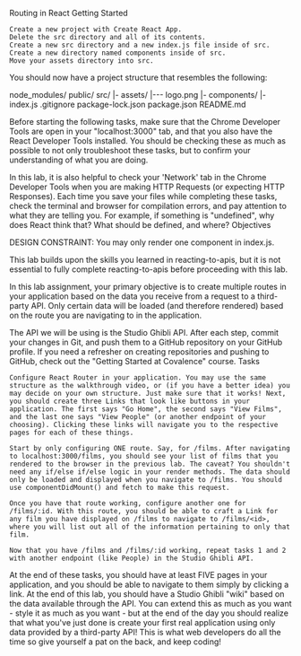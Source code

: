 
Routing in React
Getting Started

    Create a new project with Create React App.
    Delete the src directory and all of its contents.
    Create a new src directory and a new index.js file inside of src.
    Create a new directory named components inside of src.
    Move your assets directory into src.

You should now have a project structure that resembles the following:

node_modules/
public/
src/
|- assets/
|--- logo.png
|- components/
|- index.js
.gitignore
package-lock.json
package.json
README.md

Before starting the following tasks, make sure that the Chrome Developer Tools are open in your "localhost:3000" tab, and that you also have the React Developer Tools installed. You should be checking these as much as possible to not only troubleshoot these tasks, but to confirm your understanding of what you are doing.

In this lab, it is also helpful to check your 'Network' tab in the Chrome Developer Tools when you are making HTTP Requests (or expecting HTTP Responses).
Each time you save your files while completing these tasks, check the terminal and browser for compilation errors, and pay attention to what they are telling you. For example, if something is "undefined", why does React think that? What should be defined, and where?
Objectives

DESIGN CONSTRAINT: You may only render one component in index.js.

This lab builds upon the skills you learned in reacting-to-apis, but it is not essential to fully complete reacting-to-apis before proceeding with this lab.

In this lab assignment, your primary objective is to create multiple routes in your application based on the data you receive from a request to a third-party API. Only certain data will be loaded (and therefore rendered) based on the route you are navigating to in the application.

The API we will be using is the Studio Ghibli API.
After each step, commit your changes in Git, and push them to a GitHub repository on your GitHub profile. If you need a refresher on creating repositories and pushing to GitHub, check out the "Getting Started at Covalence" course.
Tasks

    Configure React Router in your application. You may use the same structure as the walkthrough video, or (if you have a better idea) you may decide on your own structure. Just make sure that it works! Next, you should create three Links that look like buttons in your application. The first says "Go Home", the second says "View Films", and the last one says "View People" (or another endpoint of your choosing). Clicking these links will navigate you to the respective pages for each of these things.

    Start by only configuring ONE route. Say, for /films. After navigating to localhost:3000/films, you should see your list of films that you rendered to the browser in the previous lab. The caveat? You shouldn't need any if/else if/else logic in your render methods. The data should only be loaded and displayed when you navigate to /films. You should use componentDidMount() and fetch to make this request.

    Once you have that route working, configure another one for /films/:id. With this route, you should be able to craft a Link for any film you have displayed on /films to navigate to /films/<id>, where you will list out all of the information pertaining to only that film.

    Now that you have /films and /films/:id working, repeat tasks 1 and 2 with another endpoint (like People) in the Studio Ghibli API.

At the end of these tasks, you should have at least FIVE pages in your application, and you should be able to navigate to them simply by clicking a link.
At the end of this lab, you should have a Studio Ghibli "wiki" based on the data available through the API. You can extend this as much as you want - style it as much as you want - but at the end of the day you should realize that what you've just done is create your first real application using only data provided by a third-party API! This is what web developers do all the time so give yourself a pat on the back, and keep coding!
